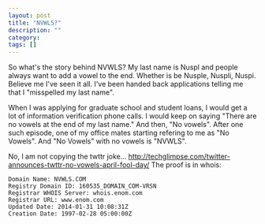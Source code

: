 ```yaml
---
layout: post
title: "NVWLS?"
description: ""
category:
tags: []
---
```


So what's the story behind NVWLS?  My last name is Nuspl and people
always want to add a vowel to the end.  Whether is be Nusple, Nuspli,
Nuspi.  Believe me I've seen it all.  I've been handed back
applications telling me that I "misspelled my last name".

When I was applying for graduate school and student loans, I would get
a lot of information verification phone calls.  I would keep on saying
"There are no vowels at the end of my last name."  And then, "No
vowels".  After one such episode, one of my office mates starting
refering to me as "No Vowels".  And "No Vowels" with no vowels is
"NVWLS".

No, I am not copying the twttr joke... http://techglimpse.com/twitter-announces-twttr-no-vowels-april-fool-day/
The proof is in whois:

~~~
Domain Name: NVWLS.COM
Registry Domain ID: 160535_DOMAIN_COM-VRSN
Registrar WHOIS Server: whois.enom.com
Registrar URL: www.enom.com
Updated Date: 2014-01-31 10:08:31Z
Creation Date: 1997-02-28 05:00:00Z
~~~
